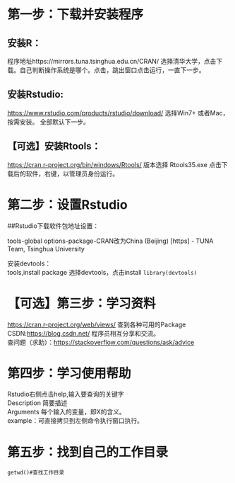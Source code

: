 # **第一步：下载并安装程序** 

## 安装R：  
程序地址https://mirrors.tuna.tsinghua.edu.cn/CRAN/ 选择清华大学，点击下载。自己判断操作系统是哪个。点击，跳出窗口点击运行，一直下一步。

## 安装Rstudio:  
https://www.rstudio.com/products/rstudio/download/ 选择Win7+ 或者Mac，按需安装。 全部默认下一步。

## 【可选】安装Rtools：  
https://cran.r-project.org/bin/windows/Rtools/ 版本选择 Rtools35.exe 点击下载后的软件，右键，以管理员身份运行。


# **第二步：设置Rstudio**  

##Rstudio下载软件包地址设置：

tools-global options-package-CRAN改为China (Beijing) [https] - TUNA Team, Tsinghua University

安装devtools：  
tools,install package 选择devtools，点击install
```library(devtools)```


# **【可选】第三步：学习资料**  

https://cran.r-project.org/web/views/ 查到各种可用的Package  
CSDN:https://blog.csdn.net/ 程序员相互分享和交流。  
查问题（求助）：https://stackoverflow.com/questions/ask/advice  


# **第四步：学习使用帮助**  
Rstudio右侧点击help,输入要查询的关键字  
Description 简要描述  
Arguments 每个输入的变量，即X的含义。  
example：可直接拷贝到左侧命令执行窗口执行。  


# **第五步：找到自己的工作目录**
```getwd()#查找工作目录```
